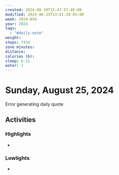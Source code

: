 ```yaml
---
created: 2024-08-19T15:47:57-05:00
modified: 2024-08-23T13:41:28-05:00
week: 2024-W34
year: 2024
tags:
  - "#daily-note"
weight: 
steps: 7434
zone minutes: 
distance: 
calories (b): 
sleep: 6.51
water: 1
---
```

# Sunday, August 25, 2024

Error generating daily quote
## Activities

### Highlights
- 
### Lowlights
- 